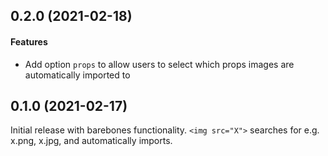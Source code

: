 
## 0.2.0 (2021-02-18)

#### Features
- Add option `props` to allow users to select which props images are automatically imported to

## 0.1.0 (2021-02-17)

Initial release with barebones functionality. `<img src="X">` searches for e.g. x.png, x.jpg, and automatically imports.
